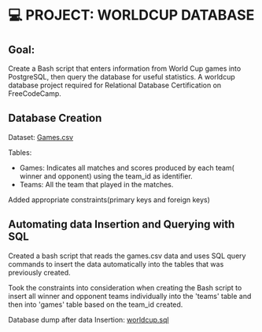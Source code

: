 # 💻 PROJECT: WORLDCUP DATABASE
## Goal:
Create a Bash script that enters information from World Cup games into PostgreSQL, then query the database for useful statistics.
A worldcup database project required for Relational Database Certification on FreeCodeCamp.


## Database Creation
Dataset: [Games.csv](https://github.com/GI-Jane7/worldcup_database/blob/main/Games.csv)

Tables: 
* Games: Indicates all matches and scores produced by each team( winner and opponent) using the team_id as identifier.
* Teams: All the team that played in the matches.

Added appropriate constraints(primary keys and foreign keys)


## Automating data Insertion and Querying with SQL
Created a bash script that reads the games.csv data and uses SQL query commands to insert the data automatically into the tables that was previously created.

Took the constraints into consideration when creating the Bash script to insert all winner and opponent teams individually into the 'teams' table and then into 'games' table based on the team_id created.

Database dump after data Insertion: [worldcup.sql](https://github.com/GI-Jane7/worldcup_database/blob/main/worldcup.sql)





